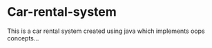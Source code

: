 # Car-rental-system
This is a car rental system created using java which implements oops concepts...
